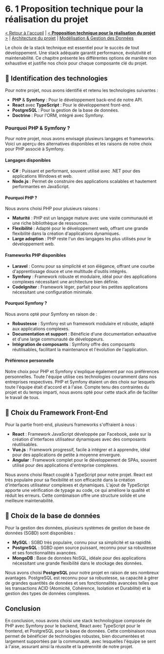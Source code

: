 # 6. 1 Proposition technique pour la réalisation du projet

[< Retour à l'accueil](specifications-techniques.md) | [< **Proposition technique pour la réalisation du projet** >](proposition-technique.md) | [Architecture du projet](architecture-projet.md) | [Modélisation & Gestion des Données](modelisation-gestion-donnees.md)

Le choix de la stack technique est essentiel pour le succès de tout développement. Une stack adéquate garantit performance, évolutivité et maintenabilité. Ce chapitre présente les différentes options de manière non exhaustive et justifie nos choix pour chaque composante clé du projet.

## 👀 Identification des technologies

Pour notre projet, nous avons identifié et retenu les technologies suivantes :

- **PHP** & **Symfony** : Pour le développement back-end de notre API.
- **React** avec **TypeScript** : Pour le développement front-end.
- **PostgreSQL** : Pour la gestion de la base de données.
- **Doctrine** : Pour l'ORM, intégré avec Symfony.

### Pourquoi PHP & Symfony ?

Pour notre projet, nous avons envisagé plusieurs langages et frameworks. Voici un aperçu des alternatives disponibles et les raisons de notre choix pour PHP associé à Symfony.

#### Langages disponibles

- **C#** : Puissant et performant, souvent utilisé avec .NET pour des applications Windows et web.
- **Node.js** : Permet de construire des applications scalables et hautement performantes en JavaScript.

#### Pourquoi PHP ?

Nous avons choisi PHP pour plusieurs raisons :
- **Maturité** : PHP est un langage mature avec une vaste communauté et une riche bibliothèque de ressources.
- **Flexibilité** : Adapté pour le développement web, offrant une grande flexibilité dans la création d'applications dynamiques.
- **Large adoption** : PHP reste l'un des langages les plus utilisés pour le développement web.

#### Frameworks PHP disponibles

- **Laravel** : Connu pour sa simplicité et son élégance, offrant une courbe d'apprentissage douce et une multitude d'outils intégrés.
- **Symfony** : Framework robuste et modulaire, idéal pour des applications complexes nécessitant une architecture bien définie.
- **CodeIgniter** : Framework léger, parfait pour les petites applications nécessitant une configuration minimale.

#### Pourquoi Symfony ?

Nous avons opté pour Symfony en raison de :
- **Robustesse** : Symfony est un framework modulaire et robuste, adapté aux applications complexes.
- **Documentation et support** : Bénéficie d'une documentation exhaustive et d'une large communauté de développeurs.
- **Intégration de composants** : Symfony offre des composants réutilisables, facilitant la maintenance et l'évolution de l'application.

#### Préférence personnelle

Notre choix pour PHP et Symfony s'explique également par nos préférences personnelles. Toute l'équipe utilise ces technologies couramment dans nos entreprises respectives. PHP et Symfony étaient un des choix sur lesquels toute l'équipe était d'accord et à l'aise. Compte tenu des contraintes du projet et du temps imparti, nous avons opté pour cette stack afin de faciliter le travail de tous.

## 🎨 Choix du Framework Front-End

Pour la partie front-end, plusieurs frameworks s'offraient à nous :

- **React** : Framework JavaScript développée par Facebook, axée sur la création d'interfaces utilisateur dynamiques avec des composants réutilisables.
- **Vue.js** : Framework progressif, facile à intégrer et à apprendre, idéal pour des applications de petite à moyenne envergure.
- **Angular** : Framework complet pour le développement de SPAs, souvent utilisé pour des applications d'entreprise complexes.

Nous avons choisi React couplé à TypeScript pour notre projet. React est très populaire pour sa flexibilité et son efficacité dans la création d'interfaces utilisateur complexes et dynamiques. L'ajout de TypeScript apporte une vérification de typage au code, ce qui améliore la qualité et réduit les erreurs. Cette combinaison offre une structure solide et une meilleure maintenabilité.

## 📑 Choix de la base de données

Pour la gestion des données, plusieurs systèmes de gestion de base de données (SGBD) sont disponibles :

- **MySQL** : SGBD très populaire, connu pour sa simplicité et sa rapidité.
- **PostgreSQL** : SGBD open source puissant, reconnu pour sa robustesse et ses fonctionnalités avancées.
- **MongoDB** : Base de données NoSQL, idéale pour des applications nécessitant une grande flexibilité dans le stockage des données.

Nous avons choisi **PostgreSQL** pour notre projet en raison de ses nombreux avantages. PostgreSQL est reconnu pour sa robustesse, sa capacité à gérer de grandes quantités de données et ses fonctionnalités avancées telles que les transactions ACID (Atomicité, Cohérence, Isolation et Durabilité) et la gestion des types de données complexes.

## Conclusion

En conclusion, nous avons choisi une stack technologique composée de PHP avec Symfony pour le backend, React avec TypeScript pour le frontend, et PostgreSQL pour la base de données. Cette combinaison nous permet de bénéficier de technologies robustes, bien documentées et largement supportées par la communauté, avec lesquelles l'équipe se sent à l'aise, assurant ainsi la réussite et la pérennité de notre projet.